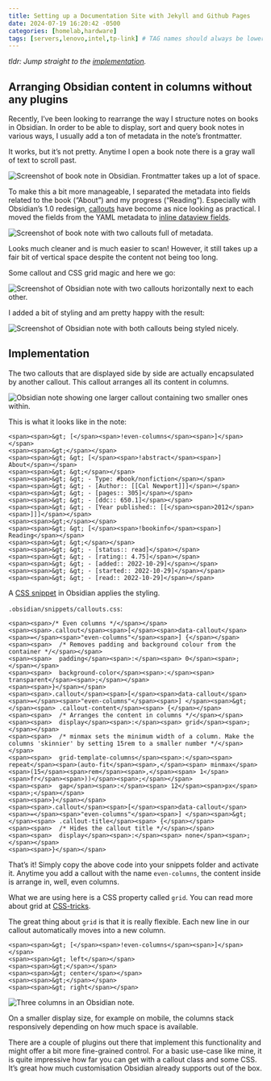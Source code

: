 ```yaml
---
title: Setting up a Documentation Site with Jekyll and Github Pages
date: 2024-07-19 16:20:42 -0500
categories: [homelab,hardware]
tags: [servers,lenovo,intel,tp-link] # TAG names should always be lower case
---
```


_tldr: Jump straight to the [implementation](https://joschua.io/posts/2022/12/04/obsidian-grid-callouts/#implementation)._

## Arranging Obsidian content in columns without any plugins

Recently, I’ve been looking to rearrange the way I structure notes on books in Obsidian. In order to be able to display, sort and query book notes in various ways, I usually add a ton of metadata in the note’s frontmatter.

It works, but it’s not pretty. Anytime I open a book note there is a gray wall of text to scroll past.

![Screenshot of book note in Obsidian. Frontmatter takes up a lot of space.](https://joschua.io/_astro/1-obsidian-note-metadata.501d124e_Z2bCUpO.webp)

To make this a bit more manageable, I separated the metadata into fields related to the book (“About”) and my progress (“Reading”). Especially with Obsidian’s 1.0 redesign, [callouts](https://help.obsidian.md/How+to/Use+callouts) have become as nice looking as practical. I moved the fields from the YAML metadata to [inline dataview fields](https://blacksmithgu.github.io/obsidian-dataview/data-annotation/#field-types).

![Screenshot of book note with two callouts full of metadata.](https://joschua.io/_astro/2-callouts.7eb85d43_2wX5cc.webp)

Looks much cleaner and is much easier to scan! However, it still takes up a fair bit of vertical space despite the content not being too long.

Some callout and CSS grid magic and here we go:

![Screenshot of Obsidian note with two callouts horizontally next to each other.](https://joschua.io/_astro/3-callout-grid.e0b9047a_Zhtvy8.webp)

I added a bit of styling and am pretty happy with the result:

![Screenshot of Obsidian note with both callouts being styled nicely.](https://joschua.io/_astro/4-callout-styling.55936e8e_1l7vWa.webp)

## Implementation

The two callouts that are displayed side by side are actually encapsulated by another callout. This callout arranges all its content in columns.

![Obsidian note showing one larger callout containing two smaller ones within.](https://joschua.io/_astro/5-even-columns.b06c2b03_Z1rHdJF.webp)

This is what it looks like in the note:

```code
<span><span>&gt; [</span><span>!even-columns</span><span>]</span></span>
<span><span>&gt;</span></span>
<span><span>&gt; &gt; [</span><span>!abstract</span><span>] About</span></span>
<span><span>&gt; &gt;</span></span>
<span><span>&gt; &gt; - Type: #book/nonfiction</span></span>
<span><span>&gt; &gt; - [Author:: [[Cal Newport]]]</span></span>
<span><span>&gt; &gt; - [pages:: 305]</span></span>
<span><span>&gt; &gt; - [ddc:: 650.1]</span></span>
<span><span>&gt; &gt; - [Year published:: [[</span><span>2012</span><span>]]]</span></span>
<span><span>&gt;</span></span>
<span><span>&gt; &gt; [</span><span>!bookinfo</span><span>] Reading</span></span>
<span><span>&gt; &gt;</span></span>
<span><span>&gt; &gt; - [status:: read]</span></span>
<span><span>&gt; &gt; - [rating:: 4.75]</span></span>
<span><span>&gt; &gt; - [added:: 2022-10-29]</span></span>
<span><span>&gt; &gt; - [started:: 2022-10-29]</span></span>
<span><span>&gt; &gt; - [read:: 2022-10-29]</span></span>
```

A [CSS snippet](https://help.obsidian.md/How+to/Add+custom+styles#Use+Themes+and+or+CSS+snippets) in Obsidian applies the styling.

`.obsidian/snippets/callouts.css`:

```code
<span><span>/* Even columns */</span></span>
<span><span>.callout</span><span>[</span><span>data-callout</span><span>=</span><span>"even-columns"</span><span>] {</span></span>
<span><span>  /* Removes padding and background colour from the container */</span></span>
<span><span>  padding</span><span>:</span><span> 0</span><span>;</span></span>
<span><span>  background-color</span><span>:</span><span> transparent</span><span>;</span></span>
<span><span>}</span></span>
<span><span>.callout</span><span>[</span><span>data-callout</span><span>=</span><span>"even-columns"</span><span>] </span><span>&gt;</span><span> .callout-content</span><span> {</span></span>
<span><span>  /* Arranges the content in columns */</span></span>
<span><span>  display</span><span>:</span><span> grid</span><span>;</span></span>
<span><span>  /* minmax sets the minimum width of a column. Make the columns 'skinnier' by setting 15rem to a smaller number */</span></span>
<span><span>  grid-template-columns</span><span>:</span><span> repeat</span><span>(auto-fit</span><span>,</span><span> minmax</span><span>(15</span><span>rem</span><span>,</span><span> 1</span><span>fr</span><span>))</span><span>;</span></span>
<span><span>  gap</span><span>:</span><span> 12</span><span>px</span><span>;</span></span>
<span><span>}</span></span>
<span><span>.callout</span><span>[</span><span>data-callout</span><span>=</span><span>"even-columns"</span><span>] </span><span>&gt;</span><span> .callout-title</span><span> {</span></span>
<span><span>  /* Hides the callout title */</span></span>
<span><span>  display</span><span>:</span><span> none</span><span>;</span></span>
<span><span>}</span></span>
```

That’s it! Simply copy the above code into your snippets folder and activate it. Anytime you add a callout with the name `even-columns`, the content inside is arrange in, well, even columns.

What we are using here is a CSS property called `grid`. You can read more about grid at [CSS-tricks](https://css-tricks.com/snippets/css/complete-guide-grid/).

The great thing about `grid` is that it is really flexible. Each new line in our callout automatically moves into a new column.

```code
<span><span>&gt; [</span><span>!even-columns</span><span>]</span></span>
<span><span>&gt; left</span></span>
<span><span>&gt;</span></span>
<span><span>&gt; center</span></span>
<span><span>&gt;</span></span>
<span><span>&gt; right</span></span>
```

![Three columns in an Obsidian note.](https://joschua.io/_astro/6-three.9861c745_ZVkmth.webp)

On a smaller display size, for example on mobile, the columns stack responsively depending on how much space is available.

There are a couple of plugins out there that implement this functionality and might offer a bit more fine-grained control. For a basic use-case like mine, it is quite impressive how far you can get with a callout class and some CSS. It’s great how much customisation Obsidian already supports out of the box.
